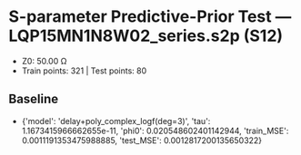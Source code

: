 # S-parameter Predictive-Prior Test — LQP15MN1N8W02_series.s2p (S12)
- Z0: 50.00 Ω
- Train points: 321  |  Test points: 80

## Baseline
- {'model': 'delay+poly_complex_logf(deg=3)', 'tau': 1.1673415966662655e-11, 'phi0': 0.020548602401142944, 'train_MSE': 0.0011191353475988885, 'test_MSE': 0.0012817200135650322}